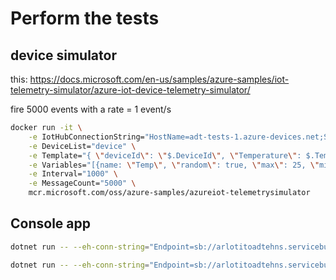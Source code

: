 # Perform the tests
## device simulator
this: https://docs.microsoft.com/en-us/samples/azure-samples/iot-telemetry-simulator/azure-iot-device-telemetry-simulator/

fire 5000 events with a rate = 1 event/s
```bash
docker run -it \
    -e IotHubConnectionString="HostName=adt-tests-1.azure-devices.net;SharedAccessKeyName=device;SharedAccessKey=jjF4s9zBHluY5+ebYKPuLyrERp1q+OaeFaeL9TGeyes=" \
    -e DeviceList="device" \
    -e Template="{ \"deviceId\": \"$.DeviceId\", \"Temperature\": $.Temp, \"Humidity\": $.Hum, \"Counter\": $.Counter, \"time\": \"$.Time\"}" \
    -e Variables="[{name: \"Temp\", \"random\": true, \"max\": 25, \"min\": 23}, {name: \"Hum\", \"random\": true, \"max\": 0, \"min\": 100}, {\"name\":\"Counter\", \"min\":100}]" \
    -e Interval="1000" \
    -e MessageCount="5000" \
    mcr.microsoft.com/oss/azure-samples/azureiot-telemetrysimulator
```

## Console app
```bash
dotnet run -- --eh-conn-string="Endpoint=sb://arlotitoadtehns.servicebus.windows.net/;SharedAccessKeyName=EHPolicy;SharedAccessKey=XXXXXXXXXXXXXX;EntityPath=property-event-hub" -n "property-event-hub"

dotnet run -- --eh-conn-string="Endpoint=sb://arlotitoadtehns.servicebus.windows.net/;SharedAccessKeyName=EHPolicy;SharedAccessKey=YYYYYYYYYYYYYY;EntityPath=telemetry-event-hub" -n "telemetry-event-hub"
```
